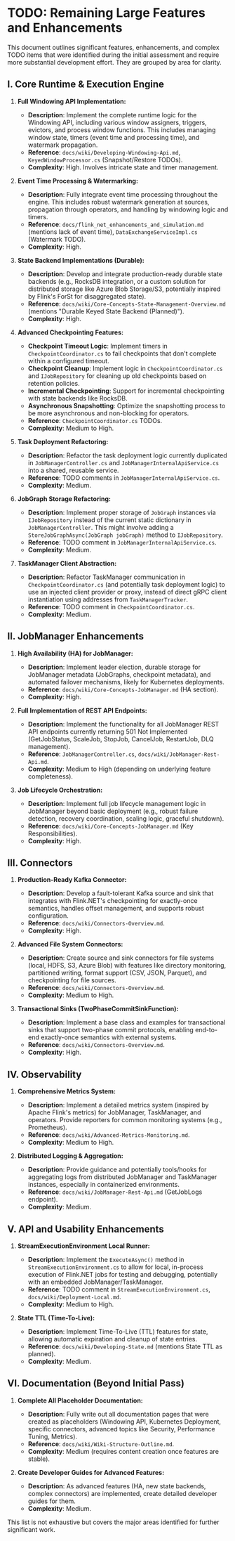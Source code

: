 # TODO: Remaining Large Features and Enhancements

This document outlines significant features, enhancements, and complex TODO items that were identified during the initial assessment and require more substantial development effort. They are grouped by area for clarity.

## I. Core Runtime & Execution Engine

1.  **Full Windowing API Implementation:**
    *   **Description**: Implement the complete runtime logic for the Windowing API, including various window assigners, triggers, evictors, and process window functions. This includes managing window state, timers (event time and processing time), and watermark propagation.
    *   **Reference**: `docs/wiki/Developing-Windowing-Api.md`, `KeyedWindowProcessor.cs` (Snapshot/Restore TODOs).
    *   **Complexity**: High. Involves intricate state and timer management.

2.  **Event Time Processing & Watermarking:**
    *   **Description**: Fully integrate event time processing throughout the engine. This includes robust watermark generation at sources, propagation through operators, and handling by windowing logic and timers.
    *   **Reference**: `docs/flink_net_enhancements_and_simulation.md` (mentions lack of event time), `DataExchangeServiceImpl.cs` (Watermark TODO).
    *   **Complexity**: High.

3.  **State Backend Implementations (Durable):**
    *   **Description**: Develop and integrate production-ready durable state backends (e.g., RocksDB integration, or a custom solution for distributed storage like Azure Blob Storage/S3, potentially inspired by Flink's ForSt for disaggregated state).
    *   **Reference**: `docs/wiki/Core-Concepts-State-Management-Overview.md` (mentions "Durable Keyed State Backend (Planned)").
    *   **Complexity**: High.

4.  **Advanced Checkpointing Features:**
    *   **Checkpoint Timeout Logic**: Implement timers in `CheckpointCoordinator.cs` to fail checkpoints that don't complete within a configured timeout.
    *   **Checkpoint Cleanup**: Implement logic in `CheckpointCoordinator.cs` and `IJobRepository` for cleaning up old checkpoints based on retention policies.
    *   **Incremental Checkpointing**: Support for incremental checkpointing with state backends like RocksDB.
    *   **Asynchronous Snapshotting**: Optimize the snapshotting process to be more asynchronous and non-blocking for operators.
    *   **Reference**: `CheckpointCoordinator.cs` TODOs.
    *   **Complexity**: Medium to High.

5.  **Task Deployment Refactoring:**
    *   **Description**: Refactor the task deployment logic currently duplicated in `JobManagerController.cs` and `JobManagerInternalApiService.cs` into a shared, reusable service.
    *   **Reference**: TODO comments in `JobManagerInternalApiService.cs`.
    *   **Complexity**: Medium.

6.  **JobGraph Storage Refactoring:**
    *   **Description**: Implement proper storage of `JobGraph` instances via `IJobRepository` instead of the current static dictionary in `JobManagerController`. This might involve adding a `StoreJobGraphAsync(JobGraph jobGraph)` method to `IJobRepository`.
    *   **Reference**: TODO comment in `JobManagerInternalApiService.cs`.
    *   **Complexity**: Medium.

7.  **TaskManager Client Abstraction:**
    *   **Description**: Refactor TaskManager communication in `CheckpointCoordinator.cs` (and potentially task deployment logic) to use an injected client provider or proxy, instead of direct gRPC client instantiation using addresses from `TaskManagerTracker`.
    *   **Reference**: TODO comment in `CheckpointCoordinator.cs`.
    *   **Complexity**: Medium.

## II. JobManager Enhancements

1.  **High Availability (HA) for JobManager:**
    *   **Description**: Implement leader election, durable storage for JobManager metadata (JobGraphs, checkpoint metadata), and automated failover mechanisms, likely for Kubernetes deployments.
    *   **Reference**: `docs/wiki/Core-Concepts-JobManager.md` (HA section).
    *   **Complexity**: High.

2.  **Full Implementation of REST API Endpoints:**
    *   **Description**: Implement the functionality for all JobManager REST API endpoints currently returning 501 Not Implemented (GetJobStatus, ScaleJob, StopJob, CancelJob, RestartJob, DLQ management).
    *   **Reference**: `JobManagerController.cs`, `docs/wiki/JobManager-Rest-Api.md`.
    *   **Complexity**: Medium to High (depending on underlying feature completeness).

3.  **Job Lifecycle Orchestration:**
    *   **Description**: Implement full job lifecycle management logic in JobManager beyond basic deployment (e.g., robust failure detection, recovery coordination, scaling logic, graceful shutdown).
    *   **Reference**: `docs/wiki/Core-Concepts-JobManager.md` (Key Responsibilities).
    *   **Complexity**: High.

## III. Connectors

1.  **Production-Ready Kafka Connector:**
    *   **Description**: Develop a fault-tolerant Kafka source and sink that integrates with Flink.NET's checkpointing for exactly-once semantics, handles offset management, and supports robust configuration.
    *   **Reference**: `docs/wiki/Connectors-Overview.md`.
    *   **Complexity**: High.

2.  **Advanced File System Connectors:**
    *   **Description**: Create source and sink connectors for file systems (local, HDFS, S3, Azure Blob) with features like directory monitoring, partitioned writing, format support (CSV, JSON, Parquet), and checkpointing for file sources.
    *   **Reference**: `docs/wiki/Connectors-Overview.md`.
    *   **Complexity**: Medium to High.

3.  **Transactional Sinks (TwoPhaseCommitSinkFunction):**
    *   **Description**: Implement a base class and examples for transactional sinks that support two-phase commit protocols, enabling end-to-end exactly-once semantics with external systems.
    *   **Reference**: `docs/wiki/Connectors-Overview.md`.
    *   **Complexity**: High.

## IV. Observability

1.  **Comprehensive Metrics System:**
    *   **Description**: Implement a detailed metrics system (inspired by Apache Flink's metrics) for JobManager, TaskManager, and operators. Provide reporters for common monitoring systems (e.g., Prometheus).
    *   **Reference**: `docs/wiki/Advanced-Metrics-Monitoring.md`.
    *   **Complexity**: Medium to High.

2.  **Distributed Logging & Aggregation:**
    *   **Description**: Provide guidance and potentially tools/hooks for aggregating logs from distributed JobManager and TaskManager instances, especially in containerized environments.
    *   **Reference**: `docs/wiki/JobManager-Rest-Api.md` (GetJobLogs endpoint).
    *   **Complexity**: Medium.

## V. API and Usability Enhancements

1.  **StreamExecutionEnvironment Local Runner:**
    *   **Description**: Implement the `ExecuteAsync()` method in `StreamExecutionEnvironment.cs` to allow for local, in-process execution of Flink.NET jobs for testing and debugging, potentially with an embedded JobManager/TaskManager.
    *   **Reference**: TODO comment in `StreamExecutionEnvironment.cs`, `docs/wiki/Deployment-Local.md`.
    *   **Complexity**: Medium to High.

2.  **State TTL (Time-To-Live):**
    *   **Description**: Implement Time-To-Live (TTL) features for state, allowing automatic expiration and cleanup of state entries.
    *   **Reference**: `docs/wiki/Developing-State.md` (mentions State TTL as planned).
    *   **Complexity**: Medium.

## VI. Documentation (Beyond Initial Pass)

1.  **Complete All Placeholder Documentation:**
    *   **Description**: Fully write out all documentation pages that were created as placeholders (Windowing API, Kubernetes Deployment, specific connectors, advanced topics like Security, Performance Tuning, Metrics).
    *   **Reference**: `docs/wiki/Wiki-Structure-Outline.md`.
    *   **Complexity**: Medium (requires content creation once features are stable).

2.  **Create Developer Guides for Advanced Features:**
    *   **Description**: As advanced features (HA, new state backends, complex connectors) are implemented, create detailed developer guides for them.
    *   **Complexity**: Medium.

This list is not exhaustive but covers the major areas identified for further significant work.
